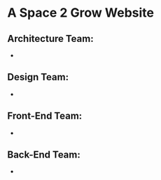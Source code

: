 # A Space 2 Grow Website
## Architecture Team:
- 

## Design Team:
- 

## Front-End Team:
- 

## Back-End Team:
- 
